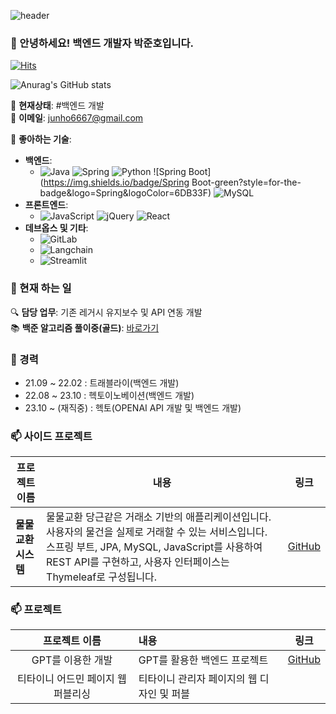 ![header](https://capsule-render.vercel.app/api?text=오늘도_화이팅_넘치게&animation=fadeIn&type=Waving&color=gradient)

### 👋 안녕하세요! 백엔드 개발자 박준호입니다.

[![Hits](https://hits.seeyoufarm.com/api/count/incr/badge.svg?url=https://github.com/KAN-JUNHO/KAN-JUNHO)](https://github.com/KAN-JUNHO/KAN-JUNHO)

![Anurag's GitHub stats](https://github-readme-stats.vercel.app/api?username=KAN-JUNHO&show_icons=true&theme=radical)

🌱 **현재상태**: #백엔드 개발  
📧 **이메일**: junho6667@gmail.com  

🚀 **좋아하는 기술**:
- **백엔드**:
  - ![Java](https://img.shields.io/badge/Java-green?style=for-the-badge&logo=Java&logoColor=007396)
    ![Spring](https://img.shields.io/badge/spring-green?style=for-the-badge&logo=Spring&logoColor=6DB33F)
    ![Python](https://img.shields.io/badge/Python-blueviolet?style=for-the-badge&logo=Python&logoColor=ffdd54)
    ![Spring Boot](https://img.shields.io/badge/Spring Boot-green?style=for-the-badge&logo=Spring&logoColor=6DB33F)
    ![MySQL](https://img.shields.io/badge/MySQL-blue?style=for-the-badge&logo=MySQL&logoColor=white)
- **프론트엔드**:
  - ![JavaScript](https://img.shields.io/badge/JavaScript-yellow?style=for-the-badge&logo=JavaScript&logoColor=F7DF1E)
    ![jQuery](https://img.shields.io/badge/jQuery-yellow?style=for-the-badge&logo=jQuery&logoColor=0769AD)
    ![React](https://img.shields.io/badge/React-61DAFB?style=for-the-badge&logo=React&logoColor=white)
- **데브옵스 및 기타**:
  - ![GitLab](https://img.shields.io/badge/logo-gitlab-blue?logo=gitlab)
  - ![Langchain](https://img.shields.io/badge/Langchain-lightgrey?style=for-the-badge&logo=Langchain&logoColor=blue)
  - ![Streamlit](https://img.shields.io/badge/Streamlit-orange?style=for-the-badge&logo=Streamlit&logoColor=white)

### 🥾 현재 하는 일
🔍 **담당 업무**: 기존 레거시 유지보수 및 API 연동 개발  
📚 **백준 알고리즘 풀이중(골드)**: [바로가기](https://www.acmicpc.net/user/junho7778)

### 🔭 경력
- 21.09 ~ 22.02 : 트래블라이(백엔드 개발)
- 22.08 ~ 23.10 : 헥토이노베이션(백엔드 개발)
- 23.10 ~ (재직중) : 헥토(OPENAI API 개발 및 백엔드 개발) 

### 📫 사이드 프로젝트

| 프로젝트 이름 | 내용 | 링크 |
|---------------|------|------|
| **물물교환 시스템** | 물물교환 당근같은 거래소 기반의 애플리케이션입니다. 사용자의 물건을 실제로 거래할 수 있는 서비스입니다. 스프링 부트, JPA, MySQL, JavaScript를 사용하여 REST API를 구현하고, 사용자 인터페이스는 Thymeleaf로 구성됩니다. | [GitHub](https://github.com/classMarket/marketRestApi) |

### 📫 프로젝트
| 프로젝트 이름 | 내용 | 링크 |
|:---:|:---|:---:|
| GPT를 이용한 개발 | GPT를 활용한 백엔드 프로젝트 | [GitHub](https://github.com/KAN-JUNHO/fastApiProject2) |
| 티타이니 어드민 페이지 웹퍼블리싱 | 티타이니 관리자 페이지의 웹 디자인 및 퍼블
